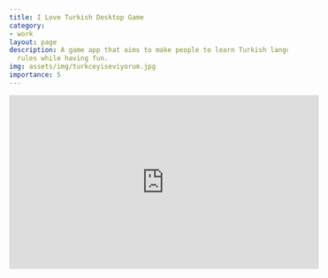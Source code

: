 ```yaml
---
title: I Love Turkish Desktop Game
category:
- work
layout: page
description: A game app that aims to make people to learn Turkish language and its
  rules while having fun.
img: assets/img/turkceyiseviyorum.jpg
importance: 5
---
```


<iframe width="560" height="315" src="https://www.youtube.com/embed/VdpyPSGCKkE" title="YouTube video player" frameborder="0" allow="accelerometer; autoplay; clipboard-write; encrypted-media; gyroscope; picture-in-picture" allowfullscreen></iframe>